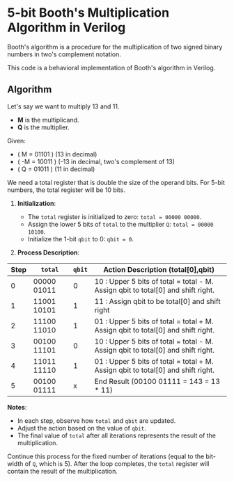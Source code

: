 # 5-bit Booth's Multiplication Algorithm in Verilog

Booth's algorithm is a procedure for the multiplication of two signed binary numbers in two's complement notation.

This code is a behavioral implementation of Booth's algorithm in Verilog.

## Algorithm
Let's say we want to multiply 13 and 11.
- **M** is the multiplicand.
- **Q** is the multiplier.

Given:
- \( M = 01101 \) (13 in decimal)
- \( -M = 10011 \) (-13 in decimal, two's complement of 13)
- \( Q = 01011 \) (11 in decimal)

We need a total register that is double the size of the operand bits. For 5-bit numbers, the total register will be 10 bits.

1. **Initialization**:
   - The `total` register is initialized to zero: `total = 00000 00000`.
   - Assign the lower 5 bits of `total` to the multiplier `Q`: `total = 00000 10100`.
   - Initialize the 1-bit `qbit` to 0: `qbit = 0`.

2. **Process Description**:

| Step | `total`         | `qbit` | Action Description (total[0],qbit)                                               |
|------|-----------------|--------|----------------------------------------------------------------------------------|
| 0    | 00000 01011     | 0      | 10 : Upper 5 bits of total = total - M. Assign qbit to total[0] and shift right. |
| 1    | 11001 10101     | 1      | 11 : Assign qbit to be total[0] and shift right                                  |
| 2    | 11100 11010     | 1      | 01 : Upper 5 bits of total = total + M. Assign qbit to total[0] and shift right. |
| 3    | 00100 11101     | 0      | 10 : Upper 5 bits of total = total - M. Assign qbit to total[0] and shift right. |
| 4    | 11011 11110     | 1      | 01 : Upper 5 bits of total = total + M. Assign qbit to total[0] and shift right. |
| 5    | 00100 01111     | x      | End Result (00100 01111 = 143 = 13 * 11)                                         |


   **Notes**:
   - In each step, observe how `total` and `qbit` are updated.
   - Adjust the action based on the value of `qbit`.
   - The final value of `total` after all iterations represents the result of the multiplication.

Continue this process for the fixed number of iterations (equal to the bit-width of `Q`, which is 5). After the loop completes, the `total` register will contain the result of the multiplication.
